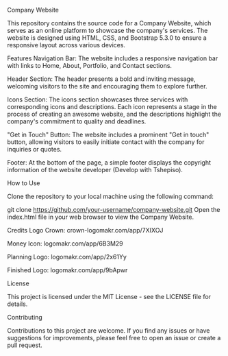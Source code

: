 Company Website

This repository contains the source code for a Company Website, which serves as an online platform to showcase the company's services. The website is designed using HTML, CSS, and Bootstrap 5.3.0 to ensure a responsive layout across various devices.


Features
Navigation Bar: The website includes a responsive navigation bar with links to Home, About, Portfolio, and Contact sections.

Header Section: The header presents a bold and inviting message, welcoming visitors to the site and encouraging them to explore further.

Icons Section: The icons section showcases three services with corresponding icons and descriptions. Each icon represents a stage in the process of creating an awesome website, and the descriptions highlight the company's commitment to quality and deadlines.

"Get in Touch" Button: The website includes a prominent "Get in touch" button, allowing visitors to easily initiate contact with the company for inquiries or quotes.

Footer: At the bottom of the page, a simple footer displays the copyright information of the website developer (Develop with Tshepiso).

How to Use

Clone the repository to your local machine using the following command:


git clone https://github.com/your-username/company-website.git
Open the index.html file in your web browser to view the Company Website.

Credits
Logo Crown: crown-logomakr.com/app/7XIXOJ

Money Icon: logomakr.com/app/6B3M29

Planning Logo: logomakr.com/app/2x61Yy

Finished Logo: logomakr.com/app/9bApwr

License

This project is licensed under the MIT License - see the LICENSE file for details.

Contributing

Contributions to this project are welcome. If you find any issues or have suggestions for improvements, please feel free to open an issue or create a pull request.

